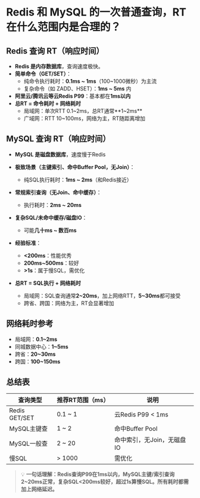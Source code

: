 # Redis 和 MySQL 的一次普通查询，RT 在什么范围内是合理的？

## Redis 查询 RT（响应时间）

- **Redis 是内存数据库**，查询速度极快。
- **简单命令（GET/SET）**：
  - 纯命令执行耗时：**0.1ms ~ 1ms**（100~1000微秒）为主流
  - 复杂命令（如 ZADD、HSET）：**1ms ~ 5ms** 内
- **阿里云/腾讯云等云Redis P99**：基本都在**1ms以内**
- **总RT = 命令耗时 + 网络耗时**
  - 局域网：单次RTT 0.1~2ms，总RT通常**1~2ms**
  - 广域网：RTT 10~100ms，网络为主，RT随距离增加

## MySQL 查询 RT（响应时间）

- **MySQL 是磁盘数据库**，速度慢于Redis
- **极致场景（主键索引、命中Buffer Pool，无Join）**：
  - 纯SQL执行耗时：**1ms ~ 2ms**（和Redis接近）
- **常规索引查询（无Join、命中缓存）**：
  - 执行耗时：**2ms ~ 20ms**
- **复杂SQL/未命中缓存/磁盘IO**：
  - 可能**几十ms ~ 数百ms**
- **经验标准**：
  - **<200ms**：性能优秀
  - **200ms~500ms**：较好
  - **>1s**：属于慢SQL，需优化

- **总RT = SQL执行 + 网络耗时**
  - 局域网：SQL查询通常**2~20ms**，加上网络RTT，**5~30ms**都可接受
  - 跨省、跨国：网络为主，RT会显著增加

## 网络耗时参考

- 局域网：**0.1~2ms**
- 同城数据中心：**1~5ms**
- 跨省：**20~30ms**
- 跨国：**100~150ms**

## 总结表

| 查询类型      | 推荐RT范围（ms） | 说明                       |
| ------------- | ---------------- | -------------------------- |
| Redis GET/SET | 0.1 ~ 1          | 云Redis P99 < 1ms          |
| MySQL主键查   | 1 ~ 2            | 命中Buffer Pool            |
| MySQL一般查   | 2 ~ 20           | 命中索引，无Join，无磁盘IO |
| 慢SQL         | > 1000           | 需优化                     |

> 💡 **一句话理解：Redis查询P99在1ms以内，MySQL主键/索引查询2~20ms正常，复杂SQL<200ms较好，超过1s算慢SQL。所有耗时都需加上网络延迟。**